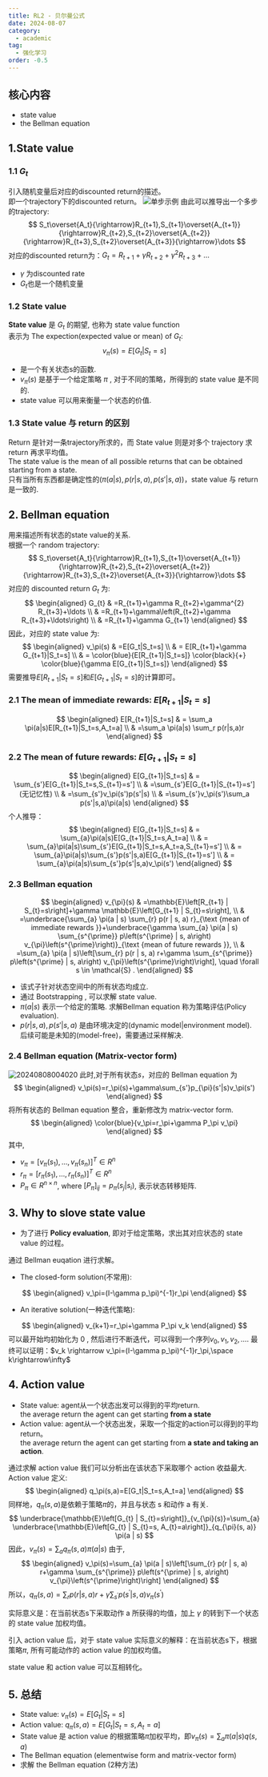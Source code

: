 ```yaml
---
title: RL2 - 贝尔曼公式
date: 2024-08-07
category:
  - academic
tag:
  - 强化学习
order: -0.5
---
```


## 核心内容

- state value
- the Bellman equation

## 1.State value

### 1.1 $G_t$

引入随机变量后对应的discounted return的描述。  
即一个trajectory下的discounted return。
![单步示例](http://myimg.ekkosonya.cn/20240807112633.png)
由此可以推导出一个多步的trajectory:  
$$
S_t\overset{A_t}{\rightarrow}R_{t+1},S_{t+1}\overset{A_{t+1}}{\rightarrow}R_{t+2},S_{t+2}\overset{A_{t+2}}{\rightarrow}R_{t+3},S_{t+2}\overset{A_{t+3}}{\rightarrow}\dots
$$
对应的discounted return为：$G_t=R_{t+1}+\gamma R_{t+2}+\gamma^2 R_{t+3}+\dots$

- $\gamma$ 为discounted rate
- $G_t$也是一个随机变量

### 1.2 State value

**State value** 是 $G_t$ 的期望, 也称为 state value function  
表示为 The expection(expected value or mean) of $G_t$:  
$$
v_\pi(s) = E[G_t|S_t=s]
$$

- 是一个有关状态s的函数.
- $v_\pi(s)$ 是基于一个给定策略 $\pi$ , 对于不同的策略，所得到的 state value 是不同的.
- state value 可以用来衡量一个状态的价值.

### 1.3 State value 与 return 的区别

Return 是针对一条trajectory所求的，而 State value 则是对多个 trajectory 求 return 再求平均值。  
The state value is the mean of all possible returns that can be obtained starting from a state.  
只有当所有东西都是确定性的($\pi(a|s),p(r|s,a),p(s'|s,a)$)，state value 与 return 是一致的.

## 2. Bellman equation

用来描述所有状态的state value的关系.  
根据一个 random trajectory:  
$$
S_t\overset{A_t}{\rightarrow}R_{t+1},S_{t+1}\overset{A_{t+1}}{\rightarrow}R_{t+2},S_{t+2}\overset{A_{t+2}}{\rightarrow}R_{t+3},S_{t+2}\overset{A_{t+3}}{\rightarrow}\dots
$$
对应的 discounted return $G_t$ 为:
$$
\begin{aligned}
G_{t} & =R_{t+1}+\gamma R_{t+2}+\gamma^{2} R_{t+3}+\ldots \\
& =R_{t+1}+\gamma\left(R_{t+2}+\gamma R_{t+3}+\ldots\right) \\
& =R_{t+1}+\gamma G_{t+1}
\end{aligned}
$$
因此，对应的 state value 为:  
$$
\begin{aligned}
v_\pi(s) & =E[G_t|S_t=s] \\
& = E[R_{t+1}+\gamma G_{t+1}|S_t=s] \\
& = \color{blue}{E[R_{t+1}|S_t=s]} \color{black}{+} \color{blue}{\gamma E[G_{t+1}|S_t=s]}
\end{aligned}
$$
需要推导$E[R_{t+1}|S_t=s]$和$E[G_{t+1}|S_t=s]$的计算即可。

### 2.1 The mean of immediate rewards: $E[R_{t+1}|S_t=s]$

$$
\begin{aligned}
  E[R_{t+1}|S_t=s] & = \sum_a \pi(a|s)E[R_{t+1}|S_t=s,A_t=a] \\
  & =\sum_a \pi(a|s) \sum_r p(r|s,a)r
\end{aligned}
$$

### 2.2 The mean of future rewards: $E[G_{t+1}|S_t=s]$

$$
\begin{aligned}
  E[G_{t+1}|S_t=s] & = \sum_{s'}E[G_{t+1}|S_t=s,S_{t+1}=s'] \\
  & =\sum_{s'}E[G_{t+1}|S_{t+1}=s'] (无记忆性) \\
  & =\sum_{s'}v_\pi(s')p(s'|s) \\
  & =\sum_{s'}v_\pi(s')\sum_a p(s'|s,a)\pi(a|s)
\end{aligned}
$$
个人推导：
$$
\begin{aligned}
  E[G_{t+1}|S_t=s] & = \sum_{a}\pi(a|s)E[G_{t+1}|S_t=s,A_t=a] \\
  & = \sum_{a}\pi(a|s)\sum_{s'}E[G_{t+1}|S_t=s,A_t=a,S_{t+1}=s'] \\
  & = \sum_{a}\pi(a|s)\sum_{s'}p(s'|s,a)E[G_{t+1}|S_{t+1}=s'] \\
  & = \sum_{a}\pi(a|s)\sum_{s'}p(s'|s,a)v_\pi(s')
\end{aligned}
$$

### 2.3 Bellman equation

$$
\begin{aligned}
v_{\pi}(s) & =\mathbb{E}\left[R_{t+1} | S_{t}=s\right]+\gamma \mathbb{E}\left[G_{t+1} | S_{t}=s\right], \\
& =\underbrace{\sum_{a} \pi(a | s) \sum_{r} p(r | s, a) r}_{\text {mean of immediate rewards }}+\underbrace{\gamma \sum_{a} \pi(a | s) \sum_{s^{\prime}} p\left(s^{\prime} | s, a\right) v_{\pi}\left(s^{\prime}\right)}_{\text {mean of future rewards }}, \\
& =\sum_{a} \pi(a | s)\left[\sum_{r} p(r | s, a) r+\gamma \sum_{s^{\prime}} p\left(s^{\prime} | s, a\right) v_{\pi}\left(s^{\prime}\right)\right], \quad \forall s \in \mathcal{S} .
\end{aligned}
$$

- 该式子针对状态空间中的所有状态均成立.
- 通过 Bootstrapping , 可以求解 state value.
- $\pi(a|s)$ 表示一个给定的策略. 求解Bellman equation 称为策略评估(Policy evaluation).
- $p(r|s,a),p(s'|s,a)$ 是由环境决定的(dynamic model|environment model). 后续可能是未知的(model-free)，需要通过采样解决.

### 2.4 Bellman equation (Matrix-vector form)

![20240808004020](http://myimg.ekkosonya.cn/20240808004020.png)
此时,对于所有状态$s$，对应的 Bellman equation 为
$$
\begin{aligned}
v_\pi(s)=r_\pi(s)+\gamma\sum_{s'}p_{\pi}(s'|s)v_\pi(s')
\end{aligned}
$$
将所有状态的 Bellman equation 整合，重新修改为 matrix-vector form.  
$$
\begin{aligned}
  \color{blue}{v_\pi=r_\pi+\gamma P_\pi v_\pi}
\end{aligned}
$$
其中,

- $v_\pi=[v_\pi(s_1),\dots,v_\pi(s_n)]^T\in R^n$
- $r_\pi=[r_\pi(s_1),\dots,r_\pi(s_n)]^T\in R^n$
- $P_\pi\in R^{n\times n}$, where $[P_\pi]_{ij}=p_\pi(s_j|s_i)$, 表示状态转移矩阵.

## 3. Why to slove state value

- 为了进行 **Policy evaluation**, 即对于给定策略，求出其对应状态的 state value 的过程。

通过 Bellman euqation 进行求解。

- The closed-form solution(不常用):

$$
\begin{aligned}
  v_\pi=(I-\gamma p_\pi)^{-1}r_\pi
\end{aligned}
$$

- An iterative solution(一种迭代策略):

$$
\begin{aligned}
  v_{k+1}=r_\pi+\gamma P_\pi v_k
\end{aligned}
$$
可以最开始均初始化为 0 , 然后进行不断迭代，可以得到一个序列${v_0,v_1,v_2,\dots}$. 最终可以证明：$v_k \rightarrow v_\pi=(I-\gamma p_\pi)^{-1}r_\pi,\space k\rightarrow\infty$

## 4. Action value

- State value: agent从一个状态出发可以得到的平均return.  
  the average return the agent can get starting **from a state**
- Action value: agent从一个状态出发，采取一个指定的action可以得到的平均return。  
  the average return the agent can get starting from **a state and taking an action**.

通过求解 action value 我们可以分析出在该状态下采取哪个 action 收益最大.  
Action value 定义:  
$$
\begin{aligned}
  q_\pi(s,a)=E[G_t|S_t=s,A_t=a]
\end{aligned}
$$
同样地，$q_\pi(s,a)$是依赖于策略$\pi$的，并且与状态 s 和动作 a 有关.  
$$
\underbrace{\mathbb{E}\left[G_{t} | S_{t}=s\right]}_{v_{\pi}(s)}=\sum_{a} \underbrace{\mathbb{E}\left[G_{t} | S_{t}=s, A_{t}=a\right]}_{q_{\pi}(s, a)} \pi(a | s)
$$
因此，$v_\pi(s)=\sum_a q_\pi(s,a) \pi(a|s)$
由于,
$$
\begin{aligned}
  v_\pi(s)=\sum_{a} \pi(a | s)\left[\sum_{r} p(r | s, a) r+\gamma \sum_{s^{\prime}} p\left(s^{\prime} | s, a\right) v_{\pi}\left(s^{\prime}\right)\right]
\end{aligned}
$$
所以，$q_\pi(s,a) = \sum_{r} p(r | s, a) r+\gamma \sum_{s^{\prime}} p\left(s^{\prime} | s, a\right) v_{\pi}\left(s^{\prime}\right)$

实际意义是：在当前状态s下采取动作 a 所获得的均值，加上 $\gamma$ 的转到下一个状态的 state value 加权均值。  

引入 action value 后，对于 state value 实际意义的解释：在当前状态s下，根据策略$\pi$, 所有可能动作的 action value 的加权均值。

state value 和 action value 可以互相转化。

## 5. 总结

- State value: $v_\pi(s)=E[G_t|S_t=s]$
- Action value: $q_\pi(s,a)=E[G_t|S_t=s,A_t=a]$
- State value 是 action value 的根据策略$\pi$加权平均，即$v_\pi(s)=\sum_a \pi(a|s)q(s,a)$
- The Bellman equation (elementwise form and matrix-vector form)
- 求解 the Bellman equation (2种方法)
